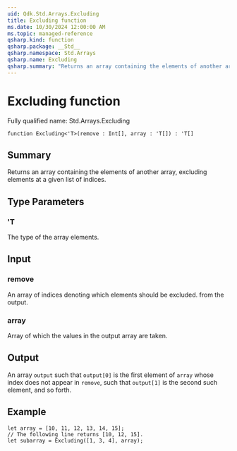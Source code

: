 ```yaml
---
uid: Qdk.Std.Arrays.Excluding
title: Excluding function
ms.date: 10/30/2024 12:00:00 AM
ms.topic: managed-reference
qsharp.kind: function
qsharp.package: __Std__
qsharp.namespace: Std.Arrays
qsharp.name: Excluding
qsharp.summary: "Returns an array containing the elements of another array, excluding elements at a given list of indices."
---
```


# Excluding function

Fully qualified name: Std.Arrays.Excluding

```qsharp
function Excluding<'T>(remove : Int[], array : 'T[]) : 'T[]
```

## Summary
Returns an array containing the elements of another array,
excluding elements at a given list of indices.

## Type Parameters
### 'T
The type of the array elements.

## Input
### remove
An array of indices denoting which elements should be excluded.
from the output.
### array
Array of which the values in the output array are taken.

## Output
An array `output` such that `output[0]` is the first element
of `array` whose index does not appear in `remove`,
such that `output[1]` is the second such element, and so
forth.

## Example
```qsharp
let array = [10, 11, 12, 13, 14, 15];
// The following line returns [10, 12, 15].
let subarray = Excluding([1, 3, 4], array);
```
